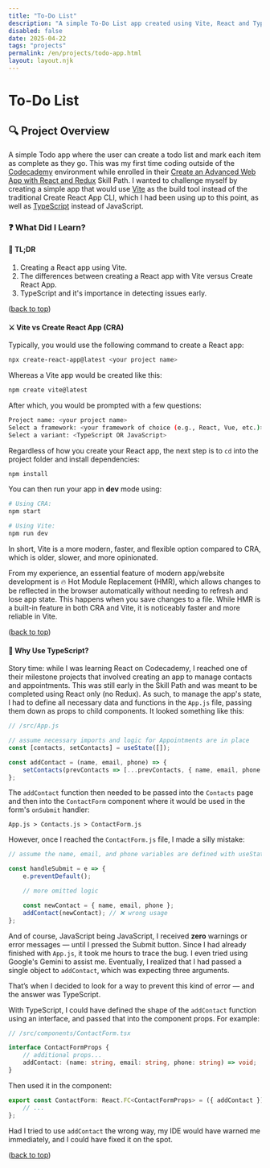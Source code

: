 ```yaml
---
title: "To-Do List"
description: "A simple To-Do List app created using Vite, React and TypeScript"
disabled: false
date: 2025-04-22
tags: "projects"
permalink: /en/projects/todo-app.html
layout: layout.njk
---
```


<a id="top"></a>

# To-Do List

## 🔍 Project Overview

A simple Todo app where the user can create a todo list and mark each item as complete as they go. This was my first time coding outside of the [Codecademy](https://www.codecademy.com/) environment while enrolled in their [Create an Advanced Web App with React and Redux](https://www.codecademy.com/learn/paths/advanced-react-redux-sp) Skill Path. I wanted to challenge myself by creating a simple app that would use [Vite](https://vite.dev/) as the build tool instead of the traditional Create React App CLI, which I had been using up to this point, as well as [TypeScript](https://www.typescriptlang.org/) instead of JavaScript.

### ❓ What Did I Learn?

#### 🚀 TL;DR

1. Creating a React app using Vite.
2. The differences between creating a React app with Vite versus Create React App.
3. TypeScript and it's importance in detecting issues early.

<p class="back-to-top">(<a href="#top">back to top</a>)</p>

#### ⚔️ Vite vs Create React App (CRA)

Typically, you would use the following command to create a React app:

```bash
npx create-react-app@latest <your project name>
```

Whereas a Vite app would be created like this:

```bash
npm create vite@latest
```

After which, you would be prompted with a few questions:

```bash
Project name: <your project name>
Select a framework: <your framework of choice (e.g., React, Vue, etc.)>
Select a variant: <TypeScript OR JavaScript>
```

Regardless of how you create your React app, the next step is to `cd` into the project folder and install dependencies:

```bash
npm install
```

You can then run your app in **dev** mode using:

```bash
# Using CRA:
npm start

# Using Vite:
npm run dev
```

In short, Vite is a more modern, faster, and flexible option compared to CRA, which is older, slower, and more opinionated.

From my experience, an essential feature of modern app/website development is 🔥 Hot Module Replacement (HMR), which allows changes to be reflected in the browser automatically without needing to refresh and lose app state. This happens when you save changes to a file. While HMR is a built-in feature in both CRA and Vite, it is noticeably faster and more reliable in Vite.

<p class="back-to-top">(<a href="#top">back to top</a>)</p>

#### 🤔 Why Use TypeScript?

Story time: while I was learning React on Codecademy, I reached one of their milestone projects that involved creating an app to manage contacts and appointments. This was still early in the Skill Path and was meant to be completed using React only (no Redux). As such, to manage the app's state, I had to define all necessary data and functions in the `App.js` file, passing them down as props to child components. It looked something like this:

```js
// /src/App.js

// assume necessary imports and logic for Appointments are in place
const [contacts, setContacts] = useState([]);

const addContact = (name, email, phone) => {
    setContacts(prevContacts => [...prevContacts, { name, email, phone }]);
};
```

The `addContact` function then needed to be passed into the `Contacts` page and then into the `ContactForm` component where it would be used in the form's `onSubmit` handler:

```App.js > Contacts.js > ContactForm.js```

However, once I reached the `ContactForm.js` file, I made a silly mistake:

```js
// assume the name, email, and phone variables are defined with useState

const handleSubmit = e => {
    e.preventDefault();

    // more omitted logic

    const newContact = { name, email, phone };
    addContact(newContact); // ❌ wrong usage
};
```

And of course, JavaScript being JavaScript, I received **zero** warnings or error messages — until I pressed the Submit button. Since I had already finished with `App.js`, it took me hours to trace the bug. I even tried using Google's Gemini to assist me. Eventually, I realized that I had passed a single object to `addContact`, which was expecting three arguments.

That’s when I decided to look for a way to prevent this kind of error — and the answer was TypeScript.

With TypeScript, I could have defined the shape of the `addContact` function using an interface, and passed that into the component props. For example:

```ts
// /src/components/ContactForm.tsx

interface ContactFormProps {
    // additional props...
    addContact: (name: string, email: string, phone: string) => void;
}
```

Then used it in the component:

```ts
export const ContactForm: React.FC<ContactFormProps> = ({ addContact }) => {
    // ...
};
```

Had I tried to use `addContact` the wrong way, my IDE would have warned me immediately, and I could have fixed it on the spot.

<p class="back-to-top">(<a href="#top">back to top</a>)</p>